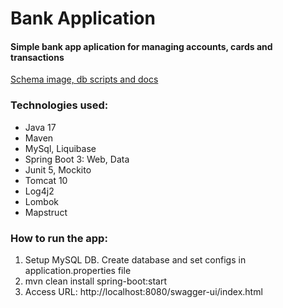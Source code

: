 # Bank Application
#### Simple bank app aplication for managing accounts, cards and transactions

[Schema image, db scripts and docs](https://github.com/IliaIliukovich/bankApp/tree/master/docs)

### Technologies used:
- Java 17
- Maven
- MySql, Liquibase
- Spring Boot 3: Web, Data
- Junit 5, Mockito
- Tomcat 10
- Log4j2
- Lombok
- Mapstruct

### How to run the app: 
1. Setup MySQL DB. Create database and set configs in application.properties file
2. mvn clean install spring-boot:start
3. Access URL: http://localhost:8080/swagger-ui/index.html
